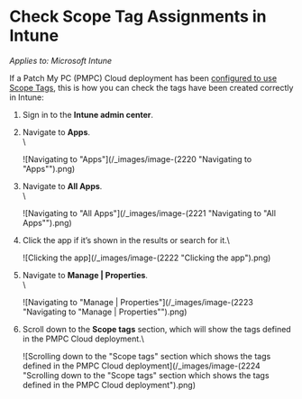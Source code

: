 # Check Scope Tag Assignments in Intune

_Applies to: Microsoft Intune_

If a Patch My PC (PMPC) Cloud deployment has been [configured to use Scope Tags](../../cloud-deployments/deploying-an-app-using-cloud/cloud-configurations-deployment-tab/role-scope-tags-optional.md), this is how you can check the tags have been created correctly in Intune:

1. Sign in to the **Intune admin center**.
2.  Navigate to **Apps**.\
    \\

    ![Navigating to "Apps"](/_images/image-(2220 "Navigating to \"Apps\"").png)
3.  Navigate to **All Apps**.\
    \\

    ![Navigating to "All Apps"](/_images/image-(2221 "Navigating to \"All Apps\"").png)
4.  Click the app if it’s shown in the results or search for it.\\

    ![Clicking the app](/_images/image-(2222 "Clicking the app").png)
5.  Navigate to **Manage | Properties**.\
    \\

    ![Navigating to "Manage | Properties"](/_images/image-(2223 "Navigating to \"Manage | Properties\"").png)
6.  Scroll down to the **Scope tags** section, which will show the tags defined in the PMPC Cloud deployment.\\

    ![Scrolling down to the "Scope tags" section which shows the tags defined in the PMPC Cloud deployment](/_images/image-(2224 "Scrolling down to the \"Scope tags\" section which shows the tags defined in the PMPC Cloud deployment").png)